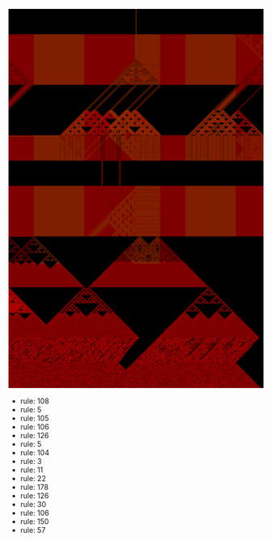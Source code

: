 ![photo](./output.png) 
 * rule: 108
* rule: 5
* rule: 105
* rule: 106
* rule: 126
* rule: 5
* rule: 104
* rule: 3
* rule: 11
* rule: 22
* rule: 178
* rule: 126
* rule: 30
* rule: 106
* rule: 150
* rule: 57
